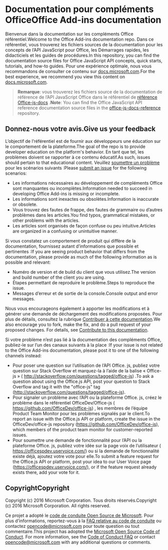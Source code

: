 # <a name="office-add-ins-documentation"></a><span data-ttu-id="50bb0-101">Documentation pour compléments Office</span><span class="sxs-lookup"><span data-stu-id="50bb0-101">Office Add-ins documentation</span></span>

<span data-ttu-id="50bb0-102">Bienvenue dans la documentation sur les compléments Office référentiel.</span><span class="sxs-lookup"><span data-stu-id="50bb0-102">Welcome to the Office Add-ins documentation repo.</span></span> <span data-ttu-id="50bb0-103">Dans ce référentiel, vous trouverez les fichiers sources de la documentation pour les concepts de l’API JavaScript pour Office, les Démarrages rapides, les didacticiels et les guides de procédures.</span><span class="sxs-lookup"><span data-stu-id="50bb0-103">In this repository, you can find the documentation source files for Office JavaScript API concepts, quick starts, tutorials, and how-to guides.</span></span> <span data-ttu-id="50bb0-104">Pour une expérience optimale, nous vous recommandons de consulter ce contenu sur [docs.microsoft.com](https://docs.microsoft.com/office/dev/add-ins).</span><span class="sxs-lookup"><span data-stu-id="50bb0-104">For the best experience, we recommend you view this content on [docs.microsoft.com](https://docs.microsoft.com/office/dev/add-ins).</span></span>

> <span data-ttu-id="50bb0-105">**Remarque**: vous trouverez les fichiers source de la documentation de référence de l’API JavaScript Office dans le référentiel de [référence Office-js-docs](https://github.com/OfficeDev/office-js-docs-reference) .</span><span class="sxs-lookup"><span data-stu-id="50bb0-105">**Note**: You can find the Office JavaScript API reference documentation source files in the [office-js-docs-reference](https://github.com/OfficeDev/office-js-docs-reference) repository.</span></span>

## <a name="give-us-your-feedback"></a><span data-ttu-id="50bb0-106">Donnez-nous votre avis.</span><span class="sxs-lookup"><span data-stu-id="50bb0-106">Give us your feedback</span></span>

<span data-ttu-id="50bb0-107">L’objectif de l’référentiel est de fournir aux développeurs une éducation sur le comportement de la plateforme.</span><span class="sxs-lookup"><span data-stu-id="50bb0-107">The goal of the repo is to provide developer education on the platform's behavior.</span></span> <span data-ttu-id="50bb0-108">En tant que tel, les problèmes doivent se rapporter à ce contenu éducatif.</span><span class="sxs-lookup"><span data-stu-id="50bb0-108">As such, issues should pertain to that educational content.</span></span> <span data-ttu-id="50bb0-109">Veuillez [soumettre un problème](https://github.com/OfficeDev/office-js-docs-pr/issues) pour les scénarios suivants :</span><span class="sxs-lookup"><span data-stu-id="50bb0-109">Please [submit an issue](https://github.com/OfficeDev/office-js-docs-pr/issues) for the following scenarios:</span></span>

 - <span data-ttu-id="50bb0-110">Les informations nécessaires au développement de compléments Office sont manquantes ou incomplètes.</span><span class="sxs-lookup"><span data-stu-id="50bb0-110">Information needed to succeed in developing Office Add-ins is missing or incomplete.</span></span>
 - <span data-ttu-id="50bb0-111">Les informations sont inexactes ou obsolètes.</span><span class="sxs-lookup"><span data-stu-id="50bb0-111">Information is inaccurate or obsolete.</span></span>
 - <span data-ttu-id="50bb0-112">Vous trouvez des fautes de frappe, des fautes de grammaire ou d’autres problèmes dans les articles.</span><span class="sxs-lookup"><span data-stu-id="50bb0-112">You find typos, grammatical mistakes, or other problems with the articles.</span></span>
 - <span data-ttu-id="50bb0-113">Les articles sont organisés de façon confuse ou peu intuitive.</span><span class="sxs-lookup"><span data-stu-id="50bb0-113">Articles are organized in a confusing or unintuitive manner.</span></span>
 
<span data-ttu-id="50bb0-114">Si vous constatez un comportement de produit qui diffère de la documentation, fournissez autant d’informations que possible et pertinentes :</span><span class="sxs-lookup"><span data-stu-id="50bb0-114">If you are seeing product behavior that differs from the documentation, please provide as much of the following information as is possible and relevant:</span></span>

 - <span data-ttu-id="50bb0-115">Numéro de version et de build du client que vous utilisez.</span><span class="sxs-lookup"><span data-stu-id="50bb0-115">The version and build number of the client you are using.</span></span>
 - <span data-ttu-id="50bb0-116">Étapes permettant de reproduire le problème.</span><span class="sxs-lookup"><span data-stu-id="50bb0-116">Steps to reproduce the issue.</span></span>
 - <span data-ttu-id="50bb0-117">Messages d’erreur et de sortie de la console.</span><span class="sxs-lookup"><span data-stu-id="50bb0-117">Console output and error messages.</span></span>
 
<span data-ttu-id="50bb0-p103">Nous vous encourageons également à apporter les modifications et à générer une demande de déchargement des modifications proposées. Pour plus de détails, consultez la rubrique [Contribuer à cette documentation](Contributing.md).</span><span class="sxs-lookup"><span data-stu-id="50bb0-p103">We also encourage you to fork, make the fix, and do a pull request of your proposed changes. For details, see [Contribute to this documentation](Contributing.md).</span></span> 

<span data-ttu-id="50bb0-120">Si votre problème n’est pas lié à la documentation des compléments Office, publiez-le sur l’un des canaux suivants à la place :</span><span class="sxs-lookup"><span data-stu-id="50bb0-120">If your issue is not related to the Office Add-ins documentation, please post it to one of the following channels instead:</span></span>

 - <span data-ttu-id="50bb0-121">Pour poser une question sur l’utilisation de l’API Office. js, publiez votre question sur Stack Overflow et marquez-la à l’aide de la balise « Office-js » ( http://stackoverflow.com/questions/tagged/office-js) .</span><span class="sxs-lookup"><span data-stu-id="50bb0-121">To ask a question about using the Office.js API, post your question to Stack Overflow and tag it with the "office-js" tag (http://stackoverflow.com/questions/tagged/office-js).</span></span>
 - <span data-ttu-id="50bb0-122">Pour signaler un problème avec l’API ou la plateforme Office. js, créez le problème dans le référentiel OfficeDev/Office-js ( https://github.com/OfficeDev/office-js) , les membres de l’équipe Product Team Monitor pour les problèmes signalés par le client.</span><span class="sxs-lookup"><span data-stu-id="50bb0-122">To report an issue with the Office.js API or platform, create the issue in the OfficeDev/office-js repository (https://github.com/OfficeDev/office-js), which members of the product team monitor for customer-reported issues.</span></span>
 - <span data-ttu-id="50bb0-123">Pour soumettre une demande de fonctionnalité pour l’API ou la plateforme Office. js, publiez votre idée sur la page voix de l’utilisateur ( https://officespdev.uservoice.com/) ou si la demande de fonctionnalité existe déjà, ajoutez votre vote pour elle.</span><span class="sxs-lookup"><span data-stu-id="50bb0-123">To submit a feature request for the Office.js API or platform, post your idea to our User Voice page (https://officespdev.uservoice.com/), or if the feature request already exists there, add your vote for it.</span></span>

## <a name="copyright"></a><span data-ttu-id="50bb0-124">Copyright</span><span class="sxs-lookup"><span data-stu-id="50bb0-124">Copyright</span></span>

<span data-ttu-id="50bb0-p104">Copyright (c) 2016 Microsoft Corporation. Tous droits réservés.</span><span class="sxs-lookup"><span data-stu-id="50bb0-p104">Copyright (c) 2016 Microsoft Corporation. All rights reserved.</span></span>


<span data-ttu-id="50bb0-p105">Ce projet a adopté le [code de conduite Open Source de Microsoft](https://opensource.microsoft.com/codeofconduct/). Pour plus d’informations, reportez-vous à la [FAQ relative au code de conduite](https://opensource.microsoft.com/codeofconduct/faq/) ou contactez [opencode@microsoft.com](mailto:opencode@microsoft.com) pour toute question ou tout commentaire.</span><span class="sxs-lookup"><span data-stu-id="50bb0-p105">This project has adopted the [Microsoft Open Source Code of Conduct](https://opensource.microsoft.com/codeofconduct/). For more information, see the [Code of Conduct FAQ](https://opensource.microsoft.com/codeofconduct/faq/) or contact [opencode@microsoft.com](mailto:opencode@microsoft.com) with any additional questions or comments.</span></span>
